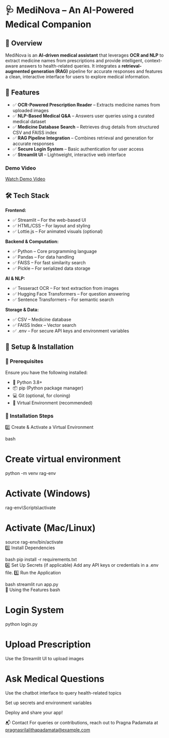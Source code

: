 # 🩺 MediNova – An AI-Powered Medical Companion

## 📌 Overview
MediNova is an **AI-driven medical assistant** that leverages **OCR and NLP** to extract medicine names from prescriptions and provide intelligent, context-aware answers to health-related queries. It integrates a **retrieval-augmented generation (RAG)** pipeline for accurate responses and features a clean, interactive interface for users to explore medical information.

## 🚀 Features
- ✅ **OCR-Powered Prescription Reader** – Extracts medicine names from uploaded images
- ✅ **NLP-Based Medical Q&A** – Answers user queries using a curated medical dataset
- ✅ **Medicine Database Search** – Retrieves drug details from structured CSV and FAISS index
- ✅ **RAG Pipeline Integration** – Combines retrieval and generation for accurate responses
- ✅ **Secure Login System** – Basic authentication for user access
- ✅ **Streamlit UI** – Lightweight, interactive web interface

### Demo Video
[Watch Demo Video](assets/UploadImage.gif)


## 🛠️ Tech Stack
**Frontend:**
- ✅ Streamlit – For the web-based UI
- ✅ HTML/CSS – For layout and styling
- ✅ Lottie.js – For animated visuals (optional)

**Backend & Computation:**
- ✅ Python – Core programming language
- ✅ Pandas – For data handling
- ✅ FAISS – For fast similarity search
- ✅ Pickle – For serialized data storage

**AI & NLP:**
- ✅ Tesseract OCR – For text extraction from images
- ✅ Hugging Face Transformers – For question answering
- ✅ Sentence Transformers – For semantic search

**Storage & Data:**
- ✅ CSV – Medicine database
- ✅ FAISS Index – Vector search
- ✅ .env – For secure API keys and environment variables

## 🔧 Setup & Installation

### 📌 Prerequisites
Ensure you have the following installed:
- 🐍 Python 3.8+
- 📦 pip (Python package manager)
- 💻 Git (optional, for cloning)
- 📂 Virtual Environment (recommended)

### 🚀 Installation Steps

2️⃣ Create & Activate a Virtual Environment

bash
# Create virtual environment  
python -m venv rag-env  
# Activate (Windows)  
rag-env\Scripts\activate  
# Activate (Mac/Linux)  
source rag-env/bin/activate  
3️⃣ Install Dependencies

bash
pip install -r requirements.txt  
4️⃣ Set Up Secrets (if applicable) Add any API keys or credentials in a .env file. 5️⃣ Run the Application

bash
streamlit run app.py  
🎯 Using the Features
bash
# Login System  
python login.py  
# Upload Prescription  
Use the Streamlit UI to upload images  
# Ask Medical Questions  
Use the chatbot interface to query health-related topics  


Set up secrets and environment variables

Deploy and share your app!

📬 Contact
For queries or contributions, reach out to Pragna Padamata at pragnasrilalithapadamata@example.com

